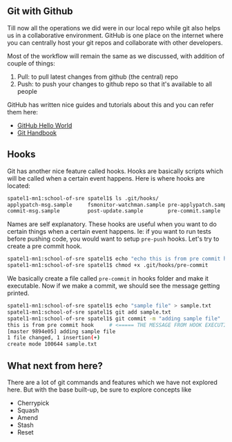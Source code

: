 ## Git with Github

Till now all the operations we did were in our local repo while git also helps us in a collaborative environment. GitHub is one place on the internet where you can centrally host your git repos and collaborate with other developers.

Most of the workflow will remain the same as we discussed, with addition of couple of things:

 1. Pull: to pull latest changes from github (the central) repo
 2. Push: to push your changes to github repo so that it's available to all people

GitHub has written nice guides and tutorials about this and you can refer them here:

- [GitHub Hello World](https://guides.github.com/activities/hello-world/)
- [Git Handbook](https://guides.github.com/introduction/git-handbook/)

## Hooks

Git has another nice feature called hooks. Hooks are basically scripts which will be called when a certain event happens. Here is where hooks are located:

```bash
spatel1-mn1:school-of-sre spatel1$ ls .git/hooks/
applypatch-msg.sample     fsmonitor-watchman.sample pre-applypatch.sample     pre-push.sample           pre-receive.sample        update.sample
commit-msg.sample         post-update.sample        pre-commit.sample         pre-rebase.sample         prepare-commit-msg.sample
```

Names are self explanatory. These hooks are useful when you want to do certain things when a certain event happens. Ie: if you want to run tests before pushing code, you would want to setup `pre-push` hooks. Let's try to create a pre commit hook.

```bash
spatel1-mn1:school-of-sre spatel1$ echo "echo this is from pre commit hook" > .git/hooks/pre-commit
spatel1-mn1:school-of-sre spatel1$ chmod +x .git/hooks/pre-commit
```

We basically create a file called `pre-commit` in hooks folder and make it executable. Now if we make a commit, we should see the message getting printed.

```bash
spatel1-mn1:school-of-sre spatel1$ echo "sample file" > sample.txt
spatel1-mn1:school-of-sre spatel1$ git add sample.txt
spatel1-mn1:school-of-sre spatel1$ git commit -m "adding sample file"
this is from pre commit hook     # <===== THE MESSAGE FROM HOOK EXECUTION
[master 9894e05] adding sample file
1 file changed, 1 insertion(+)
create mode 100644 sample.txt
```

## What next from here?

There are a lot of git commands and features which we have not explored here. But with the base built-up, be sure to explore concepts like

- Cherrypick
- Squash
- Amend
- Stash
- Reset
